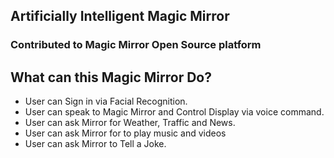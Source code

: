 <h2> Artificially Intelligent Magic Mirror</h2>
<h3>Contributed to Magic Mirror Open Source platform </h3>

<h2>What can this Magic Mirror Do?</h2>
<ul>
<li>User can Sign in via Facial Recognition.</li>
<li>User can speak to Magic Mirror and Control Display via voice command.</li>
<li>User can ask Mirror for Weather, Traffic and News.</li>
<li>User can ask Mirror for to play music and videos</li>
<li>User can ask Mirror to Tell a Joke.</li>
</ul>
